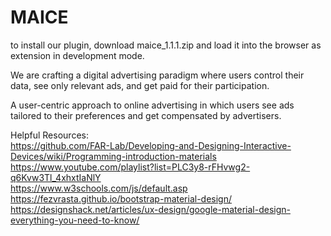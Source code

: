 # MAICE
to install our plugin, download maice_1.1.1.zip and load it into the browser as extension in development mode.

We are crafting a digital advertising paradigm where users control their data, see only relevant ads, and get paid for their participation.

A user-centric approach to online advertising in which users see ads tailored to their preferences and get compensated by advertisers.

Helpful Resources:<br />
https://github.com/FAR-Lab/Developing-and-Designing-Interactive-Devices/wiki/Programming-introduction-materials<br />
https://www.youtube.com/playlist?list=PLC3y8-rFHvwg2-q6Kvw3Tl_4xhxtIaNlY<br />
https://www.w3schools.com/js/default.asp<br />
https://fezvrasta.github.io/bootstrap-material-design/<br />
https://designshack.net/articles/ux-design/google-material-design-everything-you-need-to-know/<br />
